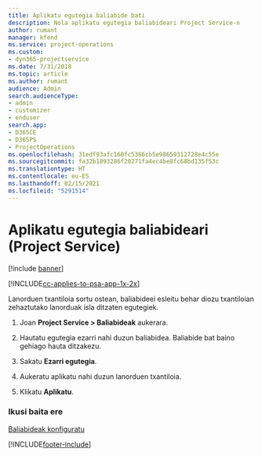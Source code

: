 ```yaml
---
title: Aplikatu egutegia baliabide bati
description: Nola aplikatu egutegia baliabideari Project Service-n
author: rumant
manager: kfend
ms.service: project-operations
ms.custom:
- dyn365-projectservice
ms.date: 7/31/2018
ms.topic: article
ms.author: rumant
audience: Admin
search.audienceType:
- admin
- customizer
- enduser
search.app:
- D365CE
- D365PS
- ProjectOperations
ms.openlocfilehash: 31edf93afc160fc5366cb5e98659312728e4c55e
ms.sourcegitcommit: fa32b1893286f20271fa4ec4be8fc68bd135f53c
ms.translationtype: HT
ms.contentlocale: eu-ES
ms.lasthandoff: 02/15/2021
ms.locfileid: "5291514"
---
```

# <a name="apply-a-calendar-to-a-resource-project-service"></a>Aplikatu egutegia baliabideari (Project Service)

[!include [banner](../includes/psa-now-project-operations.md)]

[!INCLUDE[cc-applies-to-psa-app-1x-2x](../includes/cc-applies-to-psa-app-1x-2x.md)]

Lanorduen txantiloia sortu ostean, baliabideei esleitu behar diozu txantiloian zehaztutako lanorduak isla ditzaten egutegiek.  
  
1.  Joan **Project Service > Baliabideak** aukerara.  
  
2.  Hautatu egutegia ezarri nahi duzun baliabidea. Baliabide bat baino gehiago hauta ditzakezu.  
  
3.  Sakatu **Ezarri egutegia**.  
  
4.  Aukeratu aplikatu nahi duzun lanorduen txantiloia.  
  
5.  Klikatu **Aplikatu**.  
  
### <a name="see-also"></a>Ikusi baita ere  
 [Baliabideak konfiguratu](../psa/set-up-resources.md)


[!INCLUDE[footer-include](../includes/footer-banner.md)]